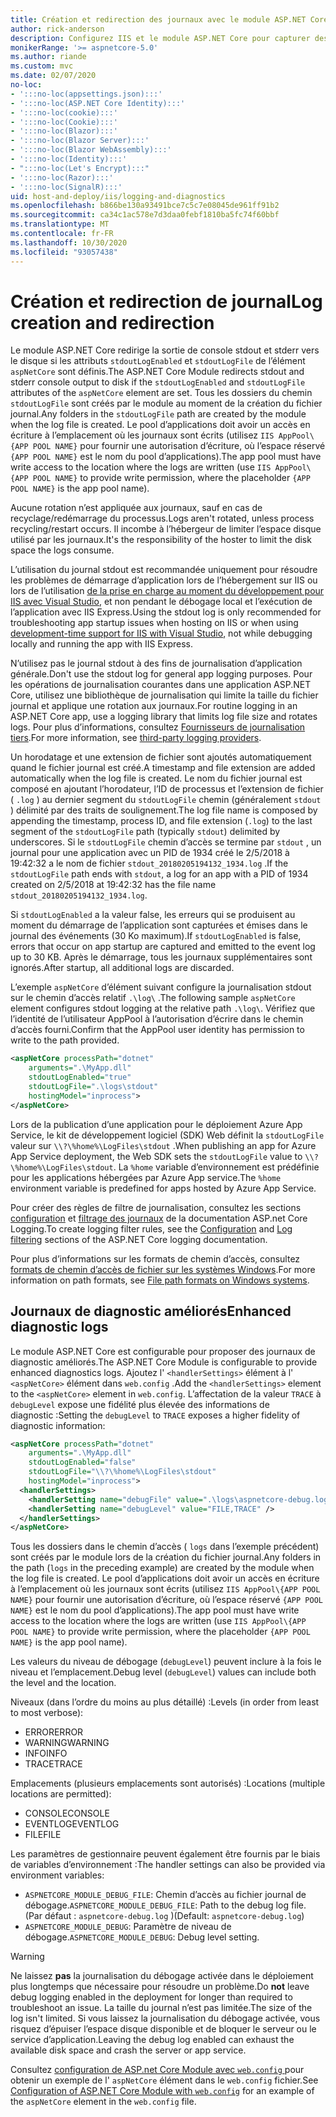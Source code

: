```yaml
---
title: Création et redirection des journaux avec le module ASP.NET Core
author: rick-anderson
description: Configurez IIS et le module ASP.NET Core pour capturer des journaux et des informations de diagnostic.
monikerRange: '>= aspnetcore-5.0'
ms.author: riande
ms.custom: mvc
ms.date: 02/07/2020
no-loc:
- ':::no-loc(appsettings.json):::'
- ':::no-loc(ASP.NET Core Identity):::'
- ':::no-loc(cookie):::'
- ':::no-loc(Cookie):::'
- ':::no-loc(Blazor):::'
- ':::no-loc(Blazor Server):::'
- ':::no-loc(Blazor WebAssembly):::'
- ':::no-loc(Identity):::'
- ":::no-loc(Let's Encrypt):::"
- ':::no-loc(Razor):::'
- ':::no-loc(SignalR):::'
uid: host-and-deploy/iis/logging-and-diagnostics
ms.openlocfilehash: b866be130a93491bce7c5c7e08045de961ff91b2
ms.sourcegitcommit: ca34c1ac578e7d3daa0febf1810ba5fc74f60bbf
ms.translationtype: MT
ms.contentlocale: fr-FR
ms.lasthandoff: 10/30/2020
ms.locfileid: "93057438"
---
```

# <a name="log-creation-and-redirection"></a><span data-ttu-id="db757-103">Création et redirection de journal</span><span class="sxs-lookup"><span data-stu-id="db757-103">Log creation and redirection</span></span>

<span data-ttu-id="db757-104">Le module ASP.NET Core redirige la sortie de console stdout et stderr vers le disque si les attributs `stdoutLogEnabled` et `stdoutLogFile` de l’élément `aspNetCore` sont définis.</span><span class="sxs-lookup"><span data-stu-id="db757-104">The ASP.NET Core Module redirects stdout and stderr console output to disk if the `stdoutLogEnabled` and `stdoutLogFile` attributes of the `aspNetCore` element are set.</span></span> <span data-ttu-id="db757-105">Tous les dossiers du chemin `stdoutLogFile` sont créés par le module au moment de la création du fichier journal.</span><span class="sxs-lookup"><span data-stu-id="db757-105">Any folders in the `stdoutLogFile` path are created by the module when the log file is created.</span></span> <span data-ttu-id="db757-106">Le pool d’applications doit avoir un accès en écriture à l’emplacement où les journaux sont écrits (utilisez `IIS AppPool\{APP POOL NAME}` pour fournir une autorisation d’écriture, où l’espace réservé `{APP POOL NAME}` est le nom du pool d’applications).</span><span class="sxs-lookup"><span data-stu-id="db757-106">The app pool must have write access to the location where the logs are written (use `IIS AppPool\{APP POOL NAME}` to provide write permission, where the placeholder `{APP POOL NAME}` is the app pool name).</span></span>

<span data-ttu-id="db757-107">Aucune rotation n’est appliquée aux journaux, sauf en cas de recyclage/redémarrage du processus.</span><span class="sxs-lookup"><span data-stu-id="db757-107">Logs aren't rotated, unless process recycling/restart occurs.</span></span> <span data-ttu-id="db757-108">Il incombe à l’hébergeur de limiter l’espace disque utilisé par les journaux.</span><span class="sxs-lookup"><span data-stu-id="db757-108">It's the responsibility of the hoster to limit the disk space the logs consume.</span></span>

<span data-ttu-id="db757-109">L’utilisation du journal stdout est recommandée uniquement pour résoudre les problèmes de démarrage d’application lors de l’hébergement sur IIS ou lors de l’utilisation [de la prise en charge au moment du développement pour IIS avec Visual Studio](xref:host-and-deploy/iis/development-time-iis-support), et non pendant le débogage local et l’exécution de l’application avec IIS Express.</span><span class="sxs-lookup"><span data-stu-id="db757-109">Using the stdout log is only recommended for troubleshooting app startup issues when hosting on IIS or when using [development-time support for IIS with Visual Studio](xref:host-and-deploy/iis/development-time-iis-support), not while debugging locally and running the app with IIS Express.</span></span>

<span data-ttu-id="db757-110">N’utilisez pas le journal stdout à des fins de journalisation d’application générale.</span><span class="sxs-lookup"><span data-stu-id="db757-110">Don't use the stdout log for general app logging purposes.</span></span> <span data-ttu-id="db757-111">Pour les opérations de journalisation courantes dans une application ASP.NET Core, utilisez une bibliothèque de journalisation qui limite la taille du fichier journal et applique une rotation aux journaux.</span><span class="sxs-lookup"><span data-stu-id="db757-111">For routine logging in an ASP.NET Core app, use a logging library that limits log file size and rotates logs.</span></span> <span data-ttu-id="db757-112">Pour plus d’informations, consultez [Fournisseurs de journalisation tiers](xref:fundamentals/logging/index#third-party-logging-providers).</span><span class="sxs-lookup"><span data-stu-id="db757-112">For more information, see [third-party logging providers](xref:fundamentals/logging/index#third-party-logging-providers).</span></span>

<span data-ttu-id="db757-113">Un horodatage et une extension de fichier sont ajoutés automatiquement quand le fichier journal est créé.</span><span class="sxs-lookup"><span data-stu-id="db757-113">A timestamp and file extension are added automatically when the log file is created.</span></span> <span data-ttu-id="db757-114">Le nom du fichier journal est composé en ajoutant l’horodateur, l’ID de processus et l’extension de fichier ( `.log` ) au dernier segment du `stdoutLogFile` chemin (généralement `stdout` ) délimité par des traits de soulignement.</span><span class="sxs-lookup"><span data-stu-id="db757-114">The log file name is composed by appending the timestamp, process ID, and file extension (`.log`) to the last segment of the `stdoutLogFile` path (typically `stdout`) delimited by underscores.</span></span> <span data-ttu-id="db757-115">Si le `stdoutLogFile` chemin d’accès se termine par `stdout` , un journal pour une application avec un PID de 1934 créé le 2/5/2018 à 19:42:32 a le nom de fichier `stdout_20180205194132_1934.log` .</span><span class="sxs-lookup"><span data-stu-id="db757-115">If the `stdoutLogFile` path ends with `stdout`, a log for an app with a PID of 1934 created on 2/5/2018 at 19:42:32 has the file name `stdout_20180205194132_1934.log`.</span></span>

<span data-ttu-id="db757-116">Si `stdoutLogEnabled` a la valeur false, les erreurs qui se produisent au moment du démarrage de l’application sont capturées et émises dans le journal des événements (30 Ko maximum).</span><span class="sxs-lookup"><span data-stu-id="db757-116">If `stdoutLogEnabled` is false, errors that occur on app startup are captured and emitted to the event log up to 30 KB.</span></span> <span data-ttu-id="db757-117">Après le démarrage, tous les journaux supplémentaires sont ignorés.</span><span class="sxs-lookup"><span data-stu-id="db757-117">After startup, all additional logs are discarded.</span></span>

<span data-ttu-id="db757-118">L’exemple `aspNetCore` d’élément suivant configure la journalisation stdout sur le chemin d’accès relatif `.\log\` .</span><span class="sxs-lookup"><span data-stu-id="db757-118">The following sample `aspNetCore` element configures stdout logging at the relative path `.\log\`.</span></span> <span data-ttu-id="db757-119">Vérifiez que l’identité de l’utilisateur AppPool à l’autorisation d’écrire dans le chemin d’accès fourni.</span><span class="sxs-lookup"><span data-stu-id="db757-119">Confirm that the AppPool user identity has permission to write to the path provided.</span></span>

```xml
<aspNetCore processPath="dotnet"
    arguments=".\MyApp.dll"
    stdoutLogEnabled="true"
    stdoutLogFile=".\logs\stdout"
    hostingModel="inprocess">
</aspNetCore>
```

<span data-ttu-id="db757-120">Lors de la publication d’une application pour le déploiement Azure App Service, le kit de développement logiciel (SDK) Web définit la `stdoutLogFile` valeur sur `\\?\%home%\LogFiles\stdout` .</span><span class="sxs-lookup"><span data-stu-id="db757-120">When publishing an app for Azure App Service deployment, the Web SDK sets the `stdoutLogFile` value to `\\?\%home%\LogFiles\stdout`.</span></span> <span data-ttu-id="db757-121">La `%home` variable d’environnement est prédéfinie pour les applications hébergées par Azure App service.</span><span class="sxs-lookup"><span data-stu-id="db757-121">The `%home` environment variable is predefined for apps hosted by Azure App Service.</span></span>

<span data-ttu-id="db757-122">Pour créer des règles de filtre de journalisation, consultez les sections [configuration](xref:fundamentals/logging/index#log-filtering) et [filtrage des journaux](xref:fundamentals/logging/index#log-filtering) de la documentation ASP.net Core Logging.</span><span class="sxs-lookup"><span data-stu-id="db757-122">To create logging filter rules, see the [Configuration](xref:fundamentals/logging/index#log-filtering) and [Log filtering](xref:fundamentals/logging/index#log-filtering) sections of the ASP.NET Core logging documentation.</span></span>

<span data-ttu-id="db757-123">Pour plus d’informations sur les formats de chemin d’accès, consultez [formats de chemin d’accès de fichier sur les systèmes Windows](/dotnet/standard/io/file-path-formats).</span><span class="sxs-lookup"><span data-stu-id="db757-123">For more information on path formats, see [File path formats on Windows systems](/dotnet/standard/io/file-path-formats).</span></span>

## <a name="enhanced-diagnostic-logs"></a><span data-ttu-id="db757-124">Journaux de diagnostic améliorés</span><span class="sxs-lookup"><span data-stu-id="db757-124">Enhanced diagnostic logs</span></span>

<span data-ttu-id="db757-125">Le module ASP.NET Core est configurable pour proposer des journaux de diagnostic améliorés.</span><span class="sxs-lookup"><span data-stu-id="db757-125">The ASP.NET Core Module is configurable to provide enhanced diagnostics logs.</span></span> <span data-ttu-id="db757-126">Ajoutez l' `<handlerSettings>` élément à l' `<aspNetCore>` élément dans `web.config` .</span><span class="sxs-lookup"><span data-stu-id="db757-126">Add the `<handlerSettings>` element to the `<aspNetCore>` element in `web.config`.</span></span> <span data-ttu-id="db757-127">L’affectation de la valeur `TRACE` à `debugLevel` expose une fidélité plus élevée des informations de diagnostic :</span><span class="sxs-lookup"><span data-stu-id="db757-127">Setting the `debugLevel` to `TRACE` exposes a higher fidelity of diagnostic information:</span></span>

```xml
<aspNetCore processPath="dotnet"
    arguments=".\MyApp.dll"
    stdoutLogEnabled="false"
    stdoutLogFile="\\?\%home%\LogFiles\stdout"
    hostingModel="inprocess">
  <handlerSettings>
    <handlerSetting name="debugFile" value=".\logs\aspnetcore-debug.log" />
    <handlerSetting name="debugLevel" value="FILE,TRACE" />
  </handlerSettings>
</aspNetCore>
```

<span data-ttu-id="db757-128">Tous les dossiers dans le chemin d’accès ( `logs` dans l’exemple précédent) sont créés par le module lors de la création du fichier journal.</span><span class="sxs-lookup"><span data-stu-id="db757-128">Any folders in the path (`logs` in the preceding example) are created by the module when the log file is created.</span></span> <span data-ttu-id="db757-129">Le pool d’applications doit avoir un accès en écriture à l’emplacement où les journaux sont écrits (utilisez `IIS AppPool\{APP POOL NAME}` pour fournir une autorisation d’écriture, où l’espace réservé `{APP POOL NAME}` est le nom du pool d’applications).</span><span class="sxs-lookup"><span data-stu-id="db757-129">The app pool must have write access to the location where the logs are written (use `IIS AppPool\{APP POOL NAME}` to provide write permission, where the placeholder `{APP POOL NAME}` is the app pool name).</span></span>

<span data-ttu-id="db757-130">Les valeurs du niveau de débogage (`debugLevel`) peuvent inclure à la fois le niveau et l’emplacement.</span><span class="sxs-lookup"><span data-stu-id="db757-130">Debug level (`debugLevel`) values can include both the level and the location.</span></span>

<span data-ttu-id="db757-131">Niveaux (dans l’ordre du moins au plus détaillé) :</span><span class="sxs-lookup"><span data-stu-id="db757-131">Levels (in order from least to most verbose):</span></span>

* <span data-ttu-id="db757-132">ERROR</span><span class="sxs-lookup"><span data-stu-id="db757-132">ERROR</span></span>
* <span data-ttu-id="db757-133">WARNING</span><span class="sxs-lookup"><span data-stu-id="db757-133">WARNING</span></span>
* <span data-ttu-id="db757-134">INFO</span><span class="sxs-lookup"><span data-stu-id="db757-134">INFO</span></span>
* <span data-ttu-id="db757-135">TRACE</span><span class="sxs-lookup"><span data-stu-id="db757-135">TRACE</span></span>

<span data-ttu-id="db757-136">Emplacements (plusieurs emplacements sont autorisés) :</span><span class="sxs-lookup"><span data-stu-id="db757-136">Locations (multiple locations are permitted):</span></span>

* <span data-ttu-id="db757-137">CONSOLE</span><span class="sxs-lookup"><span data-stu-id="db757-137">CONSOLE</span></span>
* <span data-ttu-id="db757-138">EVENTLOG</span><span class="sxs-lookup"><span data-stu-id="db757-138">EVENTLOG</span></span>
* <span data-ttu-id="db757-139">FILE</span><span class="sxs-lookup"><span data-stu-id="db757-139">FILE</span></span>

<span data-ttu-id="db757-140">Les paramètres de gestionnaire peuvent également être fournis par le biais de variables d’environnement :</span><span class="sxs-lookup"><span data-stu-id="db757-140">The handler settings can also be provided via environment variables:</span></span>

* <span data-ttu-id="db757-141">`ASPNETCORE_MODULE_DEBUG_FILE`: Chemin d’accès au fichier journal de débogage.</span><span class="sxs-lookup"><span data-stu-id="db757-141">`ASPNETCORE_MODULE_DEBUG_FILE`: Path to the debug log file.</span></span> <span data-ttu-id="db757-142">(Par défaut : `aspnetcore-debug.log` )</span><span class="sxs-lookup"><span data-stu-id="db757-142">(Default: `aspnetcore-debug.log`)</span></span>
* <span data-ttu-id="db757-143">`ASPNETCORE_MODULE_DEBUG`: Paramètre de niveau de débogage.</span><span class="sxs-lookup"><span data-stu-id="db757-143">`ASPNETCORE_MODULE_DEBUG`: Debug level setting.</span></span>

> [!WARNING]
> <span data-ttu-id="db757-144">Ne laissez **pas** la journalisation du débogage activée dans le déploiement plus longtemps que nécessaire pour résoudre un problème.</span><span class="sxs-lookup"><span data-stu-id="db757-144">Do **not** leave debug logging enabled in the deployment for longer than required to troubleshoot an issue.</span></span> <span data-ttu-id="db757-145">La taille du journal n’est pas limitée.</span><span class="sxs-lookup"><span data-stu-id="db757-145">The size of the log isn't limited.</span></span> <span data-ttu-id="db757-146">Si vous laissez la journalisation du débogage activée, vous risquez d’épuiser l’espace disque disponible et de bloquer le serveur ou le service d’application.</span><span class="sxs-lookup"><span data-stu-id="db757-146">Leaving the debug log enabled can exhaust the available disk space and crash the server or app service.</span></span>

<span data-ttu-id="db757-147">Consultez [configuration de ASP.net Core Module avec `web.config` ](xref:host-and-deploy/iis/web-config#configuration-of-aspnet-core-module-with-webconfig) pour obtenir un exemple de l' `aspNetCore` élément dans le `web.config` fichier.</span><span class="sxs-lookup"><span data-stu-id="db757-147">See [Configuration of ASP.NET Core Module with `web.config`](xref:host-and-deploy/iis/web-config#configuration-of-aspnet-core-module-with-webconfig) for an example of the `aspNetCore` element in the `web.config` file.</span></span>
